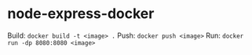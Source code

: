 # node-express-docker
Build: `docker build -t <image> .`
Push: `docker push <image>`
Run: `docker run -dp 8080:8080 <image>`